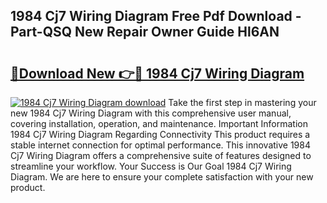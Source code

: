## 1984 Cj7 Wiring Diagram Free Pdf Download - Part-QSQ New Repair Owner Guide Hl6AN

# <h2><a href="http://dfsxw4o.blite.top/?on=1984+Cj7+Wiring+Diagram">🔗Download New 👉🔴 1984 Cj7 Wiring Diagram</a></h2>

[![1984 Cj7 Wiring Diagram download](https://i.imgur.com/lujVjoI.png)](http://dfsxw4o.blite.top/?on=1984+Cj7+Wiring+Diagram)
Take the first step in mastering your new 1984 Cj7 Wiring Diagram with this comprehensive user manual, covering installation, operation, and maintenance. Important Information 1984 Cj7 Wiring Diagram Regarding Connectivity This product requires a stable internet connection for optimal performance. This innovative 1984 Cj7 Wiring Diagram offers a comprehensive suite of features designed to streamline your workflow. Your Success is Our Goal 1984 Cj7 Wiring Diagram. We are here to ensure your complete satisfaction with your new product.
